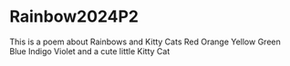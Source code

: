 # Rainbow2024P2
This is a poem about Rainbows and Kitty Cats
Red
Orange
Yellow
Green
Blue
Indigo
Violet
and a cute little Kitty Cat